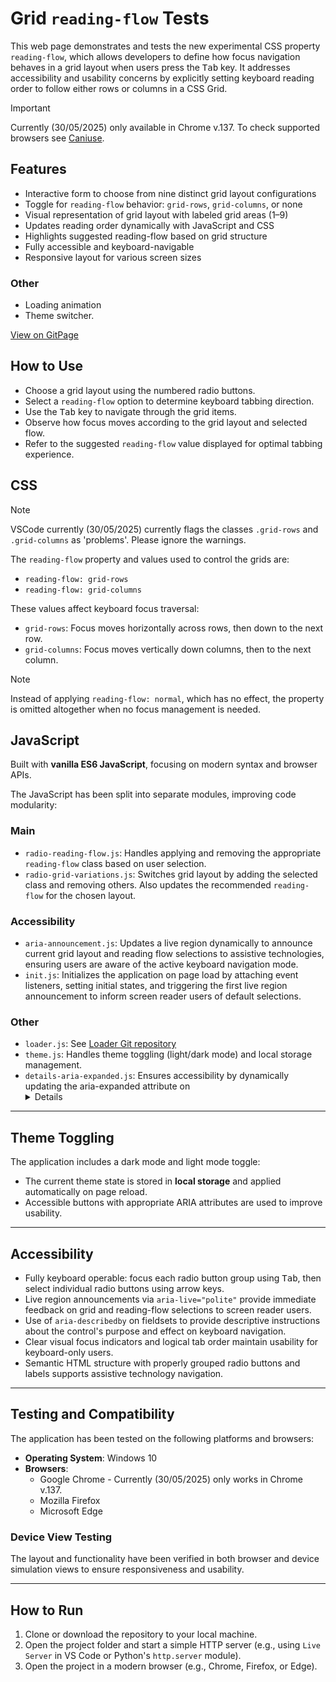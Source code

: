 # Grid `reading-flow` Tests

This web page demonstrates and tests the new experimental CSS property `reading-flow`, which allows developers to define how focus navigation behaves in a grid layout when users press the <kbd>Tab</kbd> key. It addresses accessibility and usability concerns by explicitly setting keyboard reading order to follow either rows or columns in a CSS Grid.

> [!IMPORTANT]
> Currently (30/05/2025) only available in Chrome v.137. To check supported browsers see [Caniuse](https://caniuse.com/?search=reading-flow).

## Features

- Interactive form to choose from nine distinct grid layout configurations
- Toggle for `reading-flow` behavior: `grid-rows`, `grid-columns`, or none
- Visual representation of grid layout with labeled grid areas (1–9)
- Updates reading order dynamically with JavaScript and CSS
- Highlights suggested reading-flow based on grid structure
- Fully accessible and keyboard-navigable
- Responsive layout for various screen sizes

### Other

- Loading animation
- Theme switcher.

[View on GitPage](https://chrisnajman.github.io/grid-reading-flow-tests)

## How to Use

- Choose a grid layout using the numbered radio buttons.
- Select a `reading-flow` option to determine keyboard tabbing direction.
- Use the <kbd>Tab</kbd> key to navigate through the grid items.
- Observe how focus moves according to the grid layout and selected flow.
- Refer to the suggested `reading-flow` value displayed for optimal tabbing experience.

## CSS

> [!NOTE]
> VSCode currently (30/05/2025) currently flags the classes `.grid-rows` and `.grid-columns` as 'problems'. Please ignore the warnings.

The `reading-flow` property and values used to control the grids are:

- `reading-flow: grid-rows`
- `reading-flow: grid-columns`

These values affect keyboard focus traversal:

- `grid-rows`: Focus moves horizontally across rows, then down to the next row.
- `grid-columns`: Focus moves vertically down columns, then to the next column.

> [!NOTE]
> Instead of applying `reading-flow: normal`, which has no effect, the property is omitted altogether when no focus management is needed.

## JavaScript

Built with **vanilla ES6 JavaScript**, focusing on modern syntax and browser APIs.

The JavaScript has been split into separate modules, improving code modularity:

### Main

- `radio-reading-flow.js`: Handles applying and removing the appropriate `reading-flow` class based on user selection.
- `radio-grid-variations.js`: Switches grid layout by adding the selected class and removing others. Also updates the recommended `reading-flow` for the chosen layout.

### Accessibility

- `aria-announcement.js`: Updates a live region dynamically to announce current grid layout and reading flow selections to assistive technologies, ensuring users are aware of the active keyboard navigation mode.
- `init.js`: Initializes the application on page load by attaching event listeners, setting initial states, and triggering the first live region announcement to inform screen reader users of default selections.

### Other

- `loader.js`: See [Loader Git repository](https://github.com/chrisnajman/loader)
- `theme.js`: Handles theme toggling (light/dark mode) and local storage management.
- `details-aria-expanded.js`: Ensures accessibility by dynamically updating the aria-expanded attribute on <details> elements.

---

## Theme Toggling

The application includes a dark mode and light mode toggle:

- The current theme state is stored in **local storage** and applied automatically on page reload.
- Accessible buttons with appropriate ARIA attributes are used to improve usability.

---

## Accessibility

- Fully keyboard operable: focus each radio button group using <kbd>Tab</kbd>, then select individual radio buttons using arrow keys.
- Live region announcements via `aria-live="polite"` provide immediate feedback on grid and reading-flow selections to screen reader users.
- Use of `aria-describedby` on fieldsets to provide descriptive instructions about the control's purpose and effect on keyboard navigation.
- Clear visual focus indicators and logical tab order maintain usability for keyboard-only users.
- Semantic HTML structure with properly grouped radio buttons and labels supports assistive technology navigation.

---

## Testing and Compatibility

The application has been tested on the following platforms and browsers:

- **Operating System**: Windows 10
- **Browsers**:
  - Google Chrome - Currently (30/05/2025) only works in Chrome v.137.
  - Mozilla Firefox
  - Microsoft Edge

### Device View Testing

The layout and functionality have been verified in both browser and device simulation views to ensure responsiveness and usability.

---

## How to Run

1. Clone or download the repository to your local machine.
2. Open the project folder and start a simple HTTP server (e.g., using `Live Server` in VS Code or Python's `http.server` module).
3. Open the project in a modern browser (e.g., Chrome, Firefox, or Edge).
